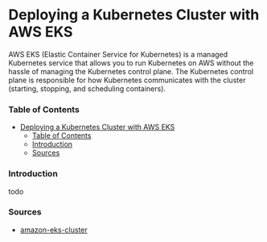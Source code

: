 # Deploying a Kubernetes Cluster with AWS EKS

AWS EKS (Elastic Container Service for Kubernetes) is a managed Kubernetes service that 
allows you to run Kubernetes on AWS without the hassle of managing the Kubernetes control
plane. The Kubernetes control plane is responsible for how Kubernetes communicates with 
the cluster (starting, stopping, and scheduling containers).


### Table of Contents
- [Deploying a Kubernetes Cluster with AWS EKS](#deploying-a-kubernetes-cluster-with-aws-eks)
    - [Table of Contents](#table-of-contents)
    - [Introduction](#introduction)
    - [Sources](#sources)

### Introduction
todo



### Sources

* [amazon-eks-cluster](https://logz.io/blog/amazon-eks-cluster)